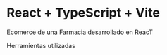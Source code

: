 # React + TypeScript + Vite

Ecomerce de una Farmacia desarrollado en ReacT

Herramientas utilizadas 